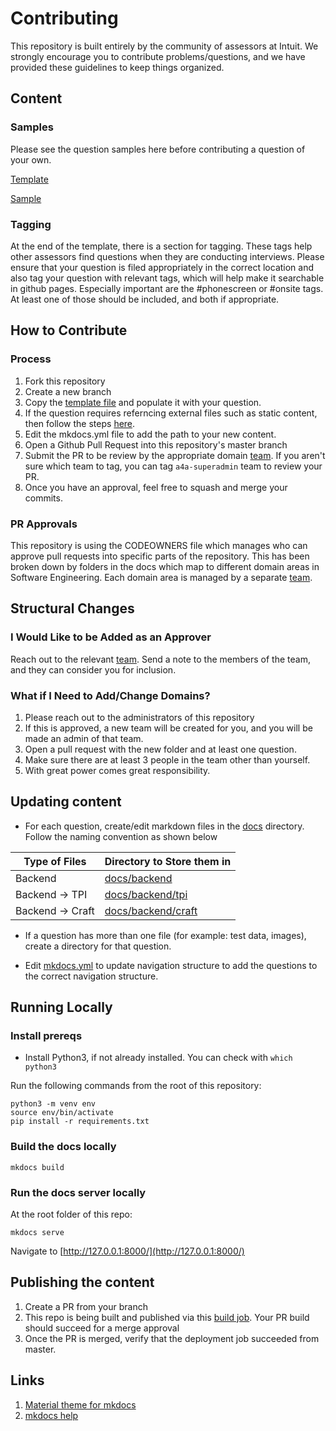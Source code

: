 # Contributing

This repository is built entirely by the community of assessors at Intuit. We strongly encourage you to contribute problems/questions, and we have provided these guidelines to keep things organized.

## Content

### Samples

Please see the question samples here before contributing a question of your own.

[Template](Contributing/question_template.md)

[Sample](Contributing/sample.md)

### Tagging

At the end of the template, there is a section for tagging. These tags help other assessors find questions when they are 
conducting interviews. Please ensure that your question is filed appropriately in the correct location and also tag your 
question with relevant tags, which will help make it searchable in github pages. Especially important are the #phonescreen or #onsite 
tags. At least one of those should be included, and both if appropriate.

## How to Contribute

### Process

1. Fork this repository
1. Create a new branch
1. Copy the [template file](Contributing/question_template.md) and populate it with your question.
1. If the question requires referncing external files such as static content, then follow the steps [here](Contributing/external_files.md).
1. Edit the mkdocs.yml file to add the path to your new content.
1. Open a Github Pull Request into this repository's master branch
1. Submit the PR to be review by the appropriate domain [team](https://github.intuit.com/orgs/poolhiring/teams). If you aren't sure which team to tag, you can tag `a4a-superadmin` team to review your PR.
1. Once you have an approval, feel free to squash and merge your commits.


### PR Approvals

This repository is using the CODEOWNERS file which manages who can approve pull requests into specific parts of the repository.
This has been broken down by folders in the docs which map to different domain areas in Software Engineering.
Each domain area is managed by a separate [team](https://github.intuit.com/orgs/poolhiring/teams).

## Structural Changes

### I Would Like to be Added as an Approver

Reach out to the relevant [team](https://github.intuit.com/orgs/poolhiring/teams). Send a note to the members of the 
team, and they can consider you for inclusion.

### What if I Need to Add/Change Domains?

1. Please reach out to the administrators of this repository
1. If this is approved, a new team will be created for you, and you will be made an admin of that team.
1. Open a pull request with the new folder and at least one question. 
1. Make sure there are at least 3 people in the team other than yourself. 
1. With great power comes great responsibility.


## Updating content

* For each question, create/edit markdown files in the [docs](./docs) directory. Follow the naming convention as shown below

Type of Files | Directory to Store them in
------------ | -------------
Backend | [docs/backend](./docs/backend)
Backend -> TPI | [docs/backend/tpi](./docs/backend/tpi)
Backend -> Craft | [docs/backend/craft](./docs/backend/craft)

* If a question has more than one file (for example: test data, images), create a directory for that question.

* Edit [mkdocs.yml](./mkdocs.yml) to update navigation structure to add the questions to the correct navigation structure.

## Running Locally

### Install prereqs

* Install Python3, if not already installed. You can check with `which python3`

Run the following commands from the root of this repository:
```
python3 -m venv env
source env/bin/activate
pip install -r requirements.txt
```

### Build the docs locally
```
mkdocs build
```

### Run the docs server locally
At the root folder of this repo:

```
mkdocs serve
```
Navigate to [http://127.0.0.1:8000/](http://127.0.0.1:8000/)

## Publishing the content

1. Create a PR from your branch
2. This repo is being built and published via this [build job](https://build.intuit.com/pool-hiring/blue/organizations/jenkins/interview-questions/). Your PR build should succeed for a merge approval
3. Once the PR is merged, verify that the deployment job succeeded from master.

## Links

1. [Material theme for mkdocs](https://squidfunk.github.io/mkdocs-material/)
2. [mkdocs help](https://www.mkdocs.org/)
